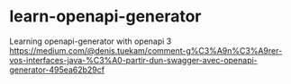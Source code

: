 # learn-openapi-generator
Learning openapi-generator with openapi 3 https://medium.com/@denis.tuekam/comment-g%C3%A9n%C3%A9rer-vos-interfaces-java-%C3%A0-partir-dun-swagger-avec-openapi-generator-495ea62b29cf
